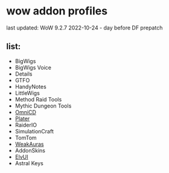 # wow addon profiles

last updated: WoW 9.2.7 2022-10-24 - day before DF prepatch

## list:

- BigWigs
- BigWigs Voice
- Details
- GTFO
- HandyNotes
- LittleWigs
- Method Raid Tools
- Mythic Dungeon Tools
- [OmniCD](./OmniCD/)
- [Plater](./Plater/)
- RaiderIO
- SimulationCraft
- TomTom
- [WeakAuras](./Weak%20Auras/)
- AddonSkins
- [ElvUI](./ElvUI/)
- Astral Keys